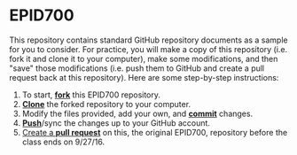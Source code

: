 # EPID700 

This repository contains standard GitHub repository documents as a sample for you to consider. For practice, you will make a copy of this repository (i.e. fork it and clone it to your computer), make some modifications, and then "save" those modifications (i.e. push them to GitHub and create a pull request back at this repository). Here are some step-by-step instructions:

1. To start, [**fork**][forking] this EPID700 repository.
1. [**Clone**][ref-clone] the forked repository to your computer.
1. Modify the files provided, add your own, and [**commit**][ref-commit] changes.
1. [**Push**][ref-push]/sync the changes up to your GitHub account.
1. [Create a **pull request**][pull-request] on this, the original EPID700, repository before the class ends on 9/27/16.



<!-- Links -->
[forking]: https://guides.github.com/activities/forking/
[ref-clone]: http://gitref.org/creating/#clone
[ref-commit]: http://gitref.org/basic/#commit
[ref-push]: http://gitref.org/remotes/#push
[pull-request]: https://help.github.com/articles/creating-a-pull-request
